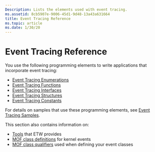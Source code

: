 ```yaml
---
Description: Lists the elements used with event tracing.
ms.assetid: 8cb5907e-9006-45d1-9d48-13a43a631664
title: Event Tracing Reference
ms.topic: article
ms.date: 1/30/20
---
```


# Event Tracing Reference

You use the following programming elements to write applications that incorporate event tracing:

-   [Event Tracing Enumerations](/windows/desktop/api/_etw/#enumerations)
-   [Event Tracing Functions](/windows/desktop/api/_etw/#functions)
-   [Event Tracing Interfaces](/windows/desktop/api/_etw/#interfaces)
-   [Event Tracing Structures](/windows/desktop/api/_etw/#structures)
-   [Event Tracing Constants](event-tracing-constants.md)

For details on samples that use these programming elements, see [Event Tracing Samples](event-tracing-samples.md).

This section also contains information on:

-   [Tools](event-tracing-tools.md) that ETW provides
-   [MOF class definitions](event-tracing-mof-classes.md) for kernel events
-   [MOF class qualifiers](event-tracing-mof-qualifiers.md) used when defining your event classes

 

 



